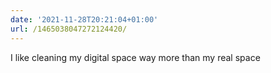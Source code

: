 ```yaml
---
date: '2021-11-28T20:21:04+01:00'
url: /1465038047272124420/
---
```

I like cleaning my digital space way more than my real space
